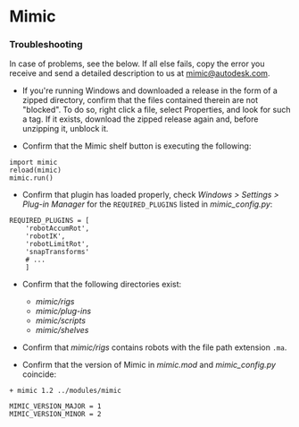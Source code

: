 # Mimic

### Troubleshooting

In case of problems, see the below. If all else fails, copy the error you
receive and send a detailed description to us at [mimic@autodesk.com](mimic@autodesk.com).

- If you're running Windows and downloaded a release in the form of a zipped
  directory, confirm that the files contained therein are not "blocked". To do
  so, right click a file, select Properties, and look for such a tag. If it
  exists, download the zipped release again and, before unzipping it, unblock it.

- Confirm that the Mimic shelf button is executing the following:

```
import mimic
reload(mimic)
mimic.run()
```

- Confirm that plugin has loaded properly, check *Windows > Settings > Plug-in Manager*
  for the `REQUIRED_PLUGINS` listed in *mimic_config.py*:

```
REQUIRED_PLUGINS = [
    'robotAccumRot',
    'robotIK',
    'robotLimitRot',
    'snapTransforms'
    # ...
    ]
```

- Confirm that the following directories exist:
    - *mimic/rigs*
    - *mimic/plug-ins*
    - *mimic/scripts*
    - *mimic/shelves*
    
- Confirm that *mimic/rigs* contains robots with the file path extension `.ma`.

- Confirm that the version of Mimic in *mimic.mod* and *mimic_config.py* coincide:

```
+ mimic 1.2 ../modules/mimic
``` 

```
MIMIC_VERSION_MAJOR = 1
MIMIC_VERSION_MINOR = 2
```

#
